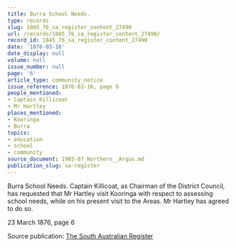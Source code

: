 ```yaml
---
title: Burra School Needs.
type: records
slug: 1845_76_sa_register_content_27490
url: /records/1845_76_sa_register_content_27490/
record_id: 1845_76_sa_register_content_27490
date: '1876-03-16'
date_display: null
volume: null
issue_number: null
page: '6'
article_type: community_notice
issue_reference: 1876-03-16, page 6
people_mentioned:
- Captain Killicoat
- Mr Hartley
places_mentioned:
- Kooringa
- Burra
topics:
- education
- school
- community
source_document: 1985-87_Northern__Argus.md
publication_slug: sa-register
---
```


Burra School Needs.  Captain Killicoat, as Chairman of the District Council, has requested that Mr Hartley visit Kooringa with respect to assessing school needs, while on his present visit to the Areas.  Mr Hartley has agreed to do so.

23 March 1876, page 6

Source publication: [The South Australian Register](/publications/sa-register/)
